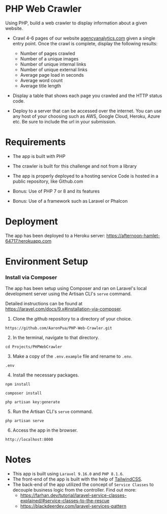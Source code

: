 # PHP Web Crawler
Using PHP, build a web crawler to display information about a given website.

- Crawl 4-6 pages of our website [agencyanalytics.com](https://agencyanalytics.com "agencyanalytics.com") given a single entry point.  Once the crawl is complete, display the following results:

  - Number of pages crawled 
  - Number of a unique images 
  - Number of unique internal links 
  - Number of unique external links 
  - Average page load in seconds 
  - Average word count 
  - Average title length


- Display a table that shows each page you crawled and the HTTP status code.

- Deploy to a server that can be accessed over the internet. You can use any host of your choosing such as AWS, Google Cloud, Heroku, Azure etc. Be sure to include the url in your submission.

# Requirements
- The app is built with PHP 
- The crawler is built for this challenge and not from a library 
- The app is properly deployed to a hosting service Code is hosted in a public repository, like Github.com


- Bonus: Use of PHP 7 or 8 and its features 
- Bonus: Use of a framework such as Laravel or Phalcon

# Deployment
The app has been deployed to a Heroku server: https://afternoon-hamlet-64717.herokuapp.com

# Environment Setup
### Install via Composer
The app has been setup using Composer and ran on Laravel's local development server using the Artisan CLI's `serve` command.

Detailed instructions can be found at https://laravel.com/docs/9.x#installation-via-composer.

1. Clone the github repository to a directory of your choice.
~~~
https://github.com/AaronPua/PHP-Web-Crawler.git
~~~

2. In the terminal, navigate to that directory.
~~~
cd Projects/PHPWebCrawler
~~~

3. Make a copy of the `.env.example` file and rename to `.env`.
~~~
.env
~~~

4. Install the necessary packages.
~~~
npm install
~~~
~~~
composer install
~~~
~~~
php artisan key:generate
~~~

5. Run the Artisan CLI's `serve` command.
~~~
php artisan serve
~~~

6. Access the app in the browser.
~~~
http://localhost:8000
~~~

# Notes
- This app is built using `Laravel 9.16.0` and `PHP 8.1.6`.
- The front-end of the app is built with the help of [TailwindCSS](https://tailwindcss.com/).
- The back-end of the app utilized the concept of `Service Classes` to decouple business logic from the controller. Find out more:
  - https://farhan.dev/tutorial/laravel-service-classes-explained/#service-classes-to-the-rescue
  - https://blackdeerdev.com/laravel-services-pattern